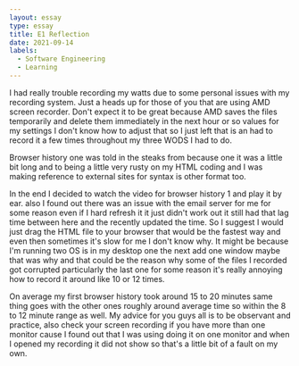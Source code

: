 ```yaml
---
layout: essay
type: essay
title: E1 Reflection
date: 2021-09-14
labels:
  - Software Engineering
  - Learning
---
```

I had really trouble recording my watts due to some personal issues with my recording system. Just a heads up for those of you that are using AMD screen recorder. Don't expect it to be great because AMD saves the files temporarily and delete them immediately in the next hour or so values for my settings I don't know how to adjust that so I just left that is an had to record it a few times throughout my three WODS I had to do.

Browser history one was told in the steaks from because one it was a little bit long and to being a little very rusty on my HTML coding and I was making reference to external sites for syntax is other format too.

In the end I decided to watch the video for browser history 1 and play it by ear. also I found out there was an issue with the email server for me for some reason even if I hard refresh it it just didn't work out it still had that lag time between here and the recently updated the time. So I suggest I would just drag the HTML file to your browser that would be the fastest way and even then sometimes it's slow for me I don't know why. It	 might be because I'm running two OS is in my desktop one the next add one window maybe that was why and that could be the reason why some of the files I recorded got corrupted particularly the last one for some reason it's really annoying how to record it around like 10 or 12 times. 

On average my first browser history took around 15 to 20 minutes same thing goes with the other ones roughly around average time so within the 8 to 12 minute range as well. My advice for you guys all is to be observant and practice, also check your screen recording if you have more than one monitor cause I found out that I was using doing it on one monitor and when I opened my recording it did not show so that's a little bit of a fault on my own.
